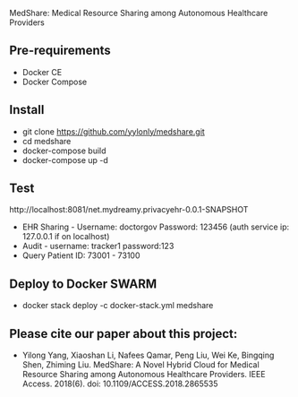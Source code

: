 MedShare: Medical Resource Sharing among Autonomous Healthcare Providers

## Pre-requirements
* Docker CE
* Docker Compose

## Install
* git clone https://github.com/yylonly/medshare.git
* cd medshare
* docker-compose build
* docker-compose up -d

## Test
http://localhost:8081/net.mydreamy.privacyehr-0.0.1-SNAPSHOT
* EHR Sharing - Username: doctorgov Password: 123456 (auth service ip: 127.0.0.1 if on localhost)
* Audit - username: tracker1 password:123
* Query Patient ID: 73001 - 73100

## Deploy to Docker SWARM
* docker stack deploy -c docker-stack.yml medshare 

## Please cite our paper about this project:

* Yilong Yang, Xiaoshan Li, Nafees Qamar, Peng Liu, Wei Ke, Bingqing Shen, Zhiming Liu. MedShare: A Novel Hybrid Cloud for Medical Resource Sharing among Autonomous Healthcare Providers. IEEE Access. 2018(6). doi: 10.1109/ACCESS.2018.2865535
